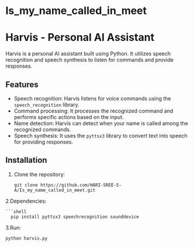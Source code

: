 # Is_my_name_called_in_meet




# Harvis - Personal AI Assistant

Harvis is a personal AI assistant built using Python. It utilizes speech recognition and speech synthesis to listen for commands and provide responses.

## Features

- Speech recognition: Harvis listens for voice commands using the `speech_recognition` library.
- Command processing: It processes the recognized command and performs specific actions based on the input.
- Name detection: Harvis can detect when your name is called among the recognized commands.
- Speech synthesis: It uses the `pyttsx3` library to convert text into speech for providing responses.

## Installation

1. Clone the repository:

   ```shell
   git clone https://github.com/HARI-SREE-S-A/Is_my_name_called_in_meet.git
2.Dependencies:

    ```shell
      pip install pyttsx3 speechrecognition sounddevice

3.Run:
   ```shell
   python harvis.py









